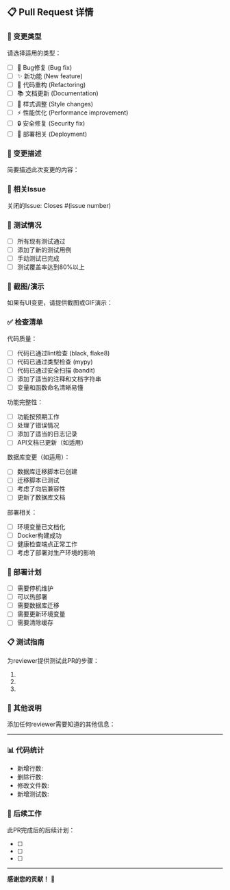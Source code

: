 ## 📋 Pull Request 详情

### 🎯 变更类型

请选择适用的类型：

- [ ] 🐛 Bug修复 (Bug fix)
- [ ] ✨ 新功能 (New feature)
- [ ] 🔧 代码重构 (Refactoring)
- [ ] 📚 文档更新 (Documentation)
- [ ] 🎨 样式调整 (Style changes)
- [ ] ⚡ 性能优化 (Performance improvement)
- [ ] 🔒 安全修复 (Security fix)
- [ ] 🚀 部署相关 (Deployment)

### 📝 变更描述

简要描述此次变更的内容：

### 🔗 相关Issue

关闭的Issue: Closes #(issue number)

### 🧪 测试情况

- [ ] 所有现有测试通过
- [ ] 添加了新的测试用例
- [ ] 手动测试已完成
- [ ] 测试覆盖率达到80%以上

### 📸 截图/演示

如果有UI变更，请提供截图或GIF演示：

### ✅ 检查清单

代码质量：

- [ ] 代码已通过lint检查 (black, flake8)
- [ ] 代码已通过类型检查 (mypy)
- [ ] 代码已通过安全扫描 (bandit)
- [ ] 添加了适当的注释和文档字符串
- [ ] 变量和函数命名清晰易懂

功能完整性：

- [ ] 功能按预期工作
- [ ] 处理了错误情况
- [ ] 添加了适当的日志记录
- [ ] API文档已更新（如适用）

数据库变更（如适用）：

- [ ] 数据库迁移脚本已创建
- [ ] 迁移脚本已测试
- [ ] 考虑了向后兼容性
- [ ] 更新了数据库文档

部署相关：

- [ ] 环境变量已文档化
- [ ] Docker构建成功
- [ ] 健康检查端点正常工作
- [ ] 考虑了部署对生产环境的影响

### 🎯 部署计划

- [ ] 需要停机维护
- [ ] 可以热部署
- [ ] 需要数据库迁移
- [ ] 需要更新环境变量
- [ ] 需要清除缓存

### 📋 测试指南

为reviewer提供测试此PR的步骤：

1.
2.
3.

### 💭 其他说明

添加任何reviewer需要知道的其他信息：

---

### 📊 代码统计

- 新增行数:
- 删除行数:
- 修改文件数:
- 新增测试数:

### 🔄 后续工作

此PR完成后的后续计划：

- [ ]
- [ ]
- [ ]

---

**感谢您的贡献！** 🎉
